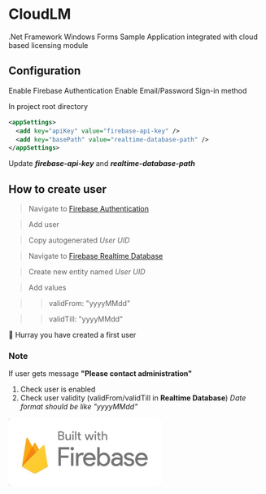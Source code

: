 # CloudLM
.Net Framework Windows Forms Sample Application integrated with cloud based licensing module

## Configuration

Enable Firebase Authentication
Enable Email/Password Sign-in method

In project root directory 

```XML
<appSettings>
  <add key="apiKey" value="firebase-api-key" />
  <add key="basePath" value="realtime-database-path" />
</appSettings>
```
Update _**firebase-api-key**_ and _**realtime-database-path**_

## How to create user
 > Navigate to [Firebase Authentication](https://console.firebase.google.com/u/0/project/<project-id>/authentication/users)

 > Add user

 > Copy autogenerated _User UID_

 > Navigate to [Firebase Realtime Database](https://console.firebase.google.com/u/0/project/<project-id>/database)

 > Create new entity named _User UID_

 > Add values

 > > validFrom: "yyyyMMdd"

 > > validTill: "yyyyMMdd"

🎉 Hurray you have created a first user 

### Note
If user gets message **"Please contact administration"**
1. Check user is enabled
2. Check user validity (validFrom/validTill in **Realtime Database**) _Date format should be like "yyyyMMdd"_

![Built with Firebase](https://github.com/itsalfredakku/CloudLM/raw/master/CloudLM/logo-built_white.jpg)
